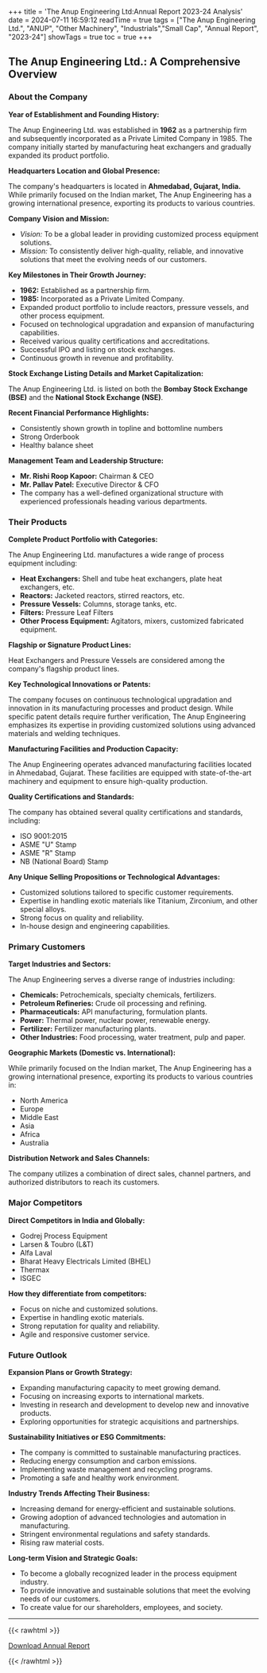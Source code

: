+++
title = 'The Anup Engineering Ltd:Annual Report 2023-24 Analysis'
date = 2024-07-11 16:59:12
readTime = true
tags = ["The Anup Engineering Ltd.", "ANUP", "Other Machinery", "Industrials","Small Cap", "Annual Report", "2023-24"]
showTags = true
toc = true
+++

## The Anup Engineering Ltd.: A Comprehensive Overview

### About the Company

**Year of Establishment and Founding History:**

The Anup Engineering Ltd. was established in **1962** as a partnership firm and subsequently incorporated as a Private Limited Company in 1985. The company initially started by manufacturing heat exchangers and gradually expanded its product portfolio.

**Headquarters Location and Global Presence:**

The company's headquarters is located in **Ahmedabad, Gujarat, India.** While primarily focused on the Indian market, The Anup Engineering has a growing international presence, exporting its products to various countries.

**Company Vision and Mission:**

*   *Vision:* To be a global leader in providing customized process equipment solutions.
*   *Mission:* To consistently deliver high-quality, reliable, and innovative solutions that meet the evolving needs of our customers.

**Key Milestones in Their Growth Journey:**

*   **1962:** Established as a partnership firm.
*   **1985:** Incorporated as a Private Limited Company.
*   Expanded product portfolio to include reactors, pressure vessels, and other process equipment.
*   Focused on technological upgradation and expansion of manufacturing capabilities.
*   Received various quality certifications and accreditations.
*   Successful IPO and listing on stock exchanges.
*   Continuous growth in revenue and profitability.

**Stock Exchange Listing Details and Market Capitalization:**

The Anup Engineering Ltd. is listed on both the **Bombay Stock Exchange (BSE)** and the **National Stock Exchange (NSE)**.

**Recent Financial Performance Highlights:**

*   Consistently shown growth in topline and bottomline numbers
*   Strong Orderbook
*   Healthy balance sheet

**Management Team and Leadership Structure:**

*   **Mr. Rishi Roop Kapoor:** Chairman & CEO
*   **Mr. Pallav Patel:** Executive Director & CFO
*   The company has a well-defined organizational structure with experienced professionals heading various departments.

### Their Products

**Complete Product Portfolio with Categories:**

The Anup Engineering Ltd. manufactures a wide range of process equipment including:

*   **Heat Exchangers:** Shell and tube heat exchangers, plate heat exchangers, etc.
*   **Reactors:** Jacketed reactors, stirred reactors, etc.
*   **Pressure Vessels:** Columns, storage tanks, etc.
*   **Filters:** Pressure Leaf Filters
*   **Other Process Equipment:** Agitators, mixers, customized fabricated equipment.

**Flagship or Signature Product Lines:**

Heat Exchangers and Pressure Vessels are considered among the company's flagship product lines.

**Key Technological Innovations or Patents:**

The company focuses on continuous technological upgradation and innovation in its manufacturing processes and product design. While specific patent details require further verification, The Anup Engineering emphasizes its expertise in providing customized solutions using advanced materials and welding techniques.

**Manufacturing Facilities and Production Capacity:**

The Anup Engineering operates advanced manufacturing facilities located in Ahmedabad, Gujarat. These facilities are equipped with state-of-the-art machinery and equipment to ensure high-quality production.

**Quality Certifications and Standards:**

The company has obtained several quality certifications and standards, including:

*   ISO 9001:2015
*   ASME "U" Stamp
*   ASME "R" Stamp
*   NB (National Board) Stamp

**Any Unique Selling Propositions or Technological Advantages:**

*   Customized solutions tailored to specific customer requirements.
*   Expertise in handling exotic materials like Titanium, Zirconium, and other special alloys.
*   Strong focus on quality and reliability.
*   In-house design and engineering capabilities.

### Primary Customers

**Target Industries and Sectors:**

The Anup Engineering serves a diverse range of industries including:

*   **Chemicals:** Petrochemicals, specialty chemicals, fertilizers.
*   **Petroleum Refineries:** Crude oil processing and refining.
*   **Pharmaceuticals:** API manufacturing, formulation plants.
*   **Power:** Thermal power, nuclear power, renewable energy.
*   **Fertilizer:** Fertilizer manufacturing plants.
*   **Other Industries:** Food processing, water treatment, pulp and paper.

**Geographic Markets (Domestic vs. International):**

While primarily focused on the Indian market, The Anup Engineering has a growing international presence, exporting its products to various countries in:

*   North America
*   Europe
*   Middle East
*   Asia
*   Africa
*   Australia

**Distribution Network and Sales Channels:**

The company utilizes a combination of direct sales, channel partners, and authorized distributors to reach its customers.

### Major Competitors

**Direct Competitors in India and Globally:**

*   Godrej Process Equipment
*   Larsen & Toubro (L&T)
*   Alfa Laval
*   Bharat Heavy Electricals Limited (BHEL)
*   Thermax
*   ISGEC

**How they differentiate from competitors:**

*   Focus on niche and customized solutions.
*   Expertise in handling exotic materials.
*   Strong reputation for quality and reliability.
*   Agile and responsive customer service.

### Future Outlook

**Expansion Plans or Growth Strategy:**

*   Expanding manufacturing capacity to meet growing demand.
*   Focusing on increasing exports to international markets.
*   Investing in research and development to develop new and innovative products.
*   Exploring opportunities for strategic acquisitions and partnerships.

**Sustainability Initiatives or ESG Commitments:**

*   The company is committed to sustainable manufacturing practices.
*   Reducing energy consumption and carbon emissions.
*   Implementing waste management and recycling programs.
*   Promoting a safe and healthy work environment.

**Industry Trends Affecting Their Business:**

*   Increasing demand for energy-efficient and sustainable solutions.
*   Growing adoption of advanced technologies and automation in manufacturing.
*   Stringent environmental regulations and safety standards.
*   Rising raw material costs.

**Long-term Vision and Strategic Goals:**

*   To become a globally recognized leader in the process equipment industry.
*   To provide innovative and sustainable solutions that meet the evolving needs of our customers.
*   To create value for our shareholders, employees, and society.

---


{{< rawhtml >}}

<div class="button-container">    
    <a href="https://www.bseindia.com/stockinfo/AnnPdfOpen.aspx?Pname=5a86f75a-311d-4929-9583-1e5e9b6e2e0c.pdf" target="_blank" class="report-button">
      <i class="fas fa-file-pdf"></i> Download Annual Report
    </a>
</div>
    
{{< /rawhtml >}}
